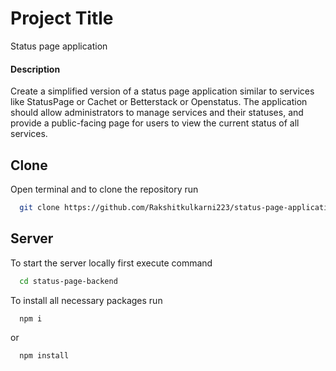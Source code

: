 # Project Title

Status page application

#### Description
Create a simplified version of a status page application similar to services like StatusPage or
Cachet or Betterstack or Openstatus. The application should allow administrators to manage
services and their statuses, and provide a public-facing page for users to view the current status
of all services.


## Clone

Open terminal and to clone the repository run 

```bash
  git clone https://github.com/Rakshitkulkarni223/status-page-application.git
```

## Server

To start the server locally first execute command

```bash
  cd status-page-backend
```

To install all necessary packages run 

```bash
  npm i 
```
or

```bash
  npm install
```

